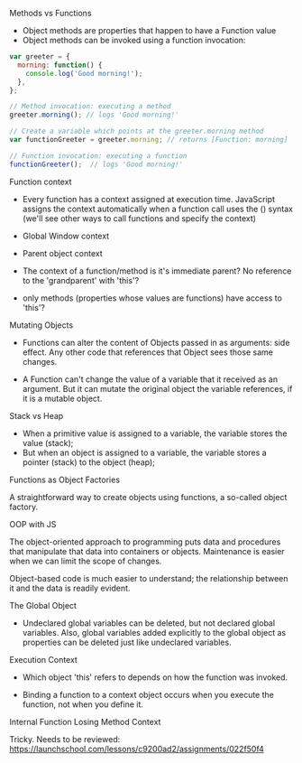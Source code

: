Methods vs Functions

- Object methods are properties that happen to have a Function value
- Object methods can be invoked using a function invocation:

```javascript
var greeter = {
  morning: function() {
    console.log('Good morning!');
  },
};

// Method invocation: executing a method
greeter.morning(); // logs 'Good morning!'

// Create a variable which points at the greeter.morning method
var functionGreeter = greeter.morning; // returns [Function: morning]

// Function invocation: executing a function
functionGreeter();  // logs 'Good morning!'
```

Function context

- Every function has a context assigned at execution time. JavaScript assigns the context automatically when a function call uses the () syntax (we'll see other ways to call functions and specify the context)

- Global Window context

- Parent object context

- The context of a function/method is it's immediate parent? No reference to the 'grandparent' with 'this'?

- only methods (properties whose values are functions) have access to 'this'?

Mutating Objects

- Functions can alter the content of Objects passed in as arguments: side effect. Any other code that references that Object sees those same changes.

- A Function can't change the value of a variable that it received as an argument. But it can mutate the original object the variable references, if it is a mutable object.

Stack vs Heap

- When a primitive value is assigned to a variable, the variable stores the value (stack);
- But when an object is assigned to a variable, the variable stores a pointer (stack) to the object (heap);


Functions as Object Factories

A straightforward way to create objects using functions, a so-called object factory.

OOP with JS

The object-oriented approach to programming puts data and procedures that manipulate that data into containers or objects. Maintenance is easier when we can limit the scope of changes.

Object-based code is much easier to understand; the relationship between it and the data is readily evident.

The Global Object

- Undeclared global variables can be deleted, but not declared global variables. Also, global variables added explicitly to the global object as properties can be deleted just like undeclared variables.

Execution Context

- Which object 'this' refers to depends on how the function was invoked.

 - Binding a function to a context object occurs when you execute the function, not when you define it.

 Internal Function Losing Method Context

 Tricky. Needs to be reviewed: https://launchschool.com/lessons/c9200ad2/assignments/022f50f4
